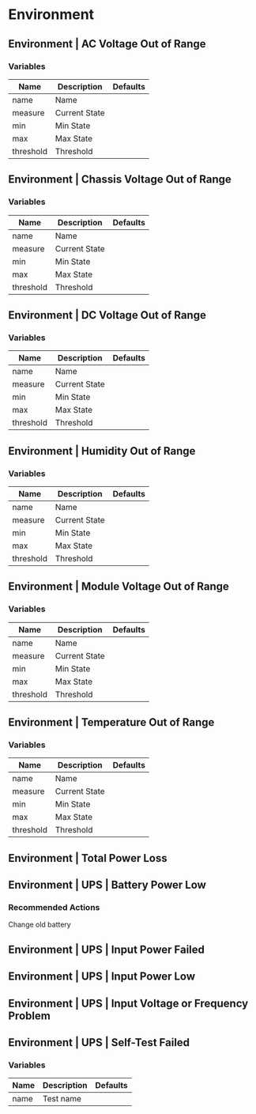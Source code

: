 # Environment


## Environment | AC Voltage Out of Range




### Variables
| Name | Description | Defaults |
| --- | --- | --- |
| name | Name |  |
| measure | Current State |  |
| min | Min State |  |
| max | Max State |  |
| threshold | Threshold |  |



## Environment | Chassis Voltage Out of Range




### Variables
| Name | Description | Defaults |
| --- | --- | --- |
| name | Name |  |
| measure | Current State |  |
| min | Min State |  |
| max | Max State |  |
| threshold | Threshold |  |



## Environment | DC Voltage Out of Range




### Variables
| Name | Description | Defaults |
| --- | --- | --- |
| name | Name |  |
| measure | Current State |  |
| min | Min State |  |
| max | Max State |  |
| threshold | Threshold |  |



## Environment | Humidity Out of Range




### Variables
| Name | Description | Defaults |
| --- | --- | --- |
| name | Name |  |
| measure | Current State |  |
| min | Min State |  |
| max | Max State |  |
| threshold | Threshold |  |



## Environment | Module Voltage Out of Range




### Variables
| Name | Description | Defaults |
| --- | --- | --- |
| name | Name |  |
| measure | Current State |  |
| min | Min State |  |
| max | Max State |  |
| threshold | Threshold |  |



## Environment | Temperature Out of Range




### Variables
| Name | Description | Defaults |
| --- | --- | --- |
| name | Name |  |
| measure | Current State |  |
| min | Min State |  |
| max | Max State |  |
| threshold | Threshold |  |



## Environment | Total Power Loss





## Environment | UPS | Battery Power Low



### Recommended Actions
Change old battery



## Environment | UPS | Input Power Failed





## Environment | UPS | Input Power Low





## Environment | UPS | Input Voltage or Frequency Problem





## Environment | UPS | Self-Test Failed




### Variables
| Name | Description | Defaults |
| --- | --- | --- |
| name | Test name |  |


